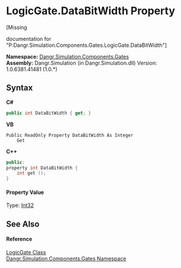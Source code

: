 # LogicGate.DataBitWidth Property 
 

\[Missing <summary> documentation for "P:Dangr.Simulation.Components.Gates.LogicGate.DataBitWidth"\]

**Namespace:**&nbsp;<a href="N_Dangr_Simulation_Components_Gates">Dangr.Simulation.Components.Gates</a><br />**Assembly:**&nbsp;Dangr.Simulation (in Dangr.Simulation.dll) Version: 1.0.6381.41481 (1.0.*)

## Syntax

**C#**<br />
``` C#
public int DataBitWidth { get; }
```

**VB**<br />
``` VB
Public ReadOnly Property DataBitWidth As Integer
	Get
```

**C++**<br />
``` C++
public:
property int DataBitWidth {
	int get ();
}
```


#### Property Value
Type: <a href="http://msdn2.microsoft.com/en-us/library/td2s409d" target="_blank">Int32</a>

## See Also


#### Reference
<a href="T_Dangr_Simulation_Components_Gates_LogicGate">LogicGate Class</a><br /><a href="N_Dangr_Simulation_Components_Gates">Dangr.Simulation.Components.Gates Namespace</a><br />